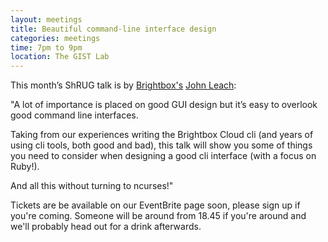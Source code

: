 ```yaml
---
layout: meetings
title: Beautiful command-line interface design
categories: meetings
time: 7pm to 9pm
location: The GIST Lab
---
```


This month’s ShRUG talk is by [Brightbox's](http://www.brightbox.co.uk/) [John Leach](http://johnleach.co.uk/):

"A lot of importance is placed on good GUI design but it’s easy to overlook good command line interfaces.

Taking from our experiences writing the Brightbox Cloud cli (and years of using cli tools, both good and bad), this talk will show you some of things you need to consider when designing a good cli interface (with a focus on Ruby!).

And all this without turning to ncurses!"

Tickets are be available on our EventBrite page soon, please sign up if you're coming. Someone will be around from 18.45 if
you're around and we'll probably head out for a drink afterwards.




